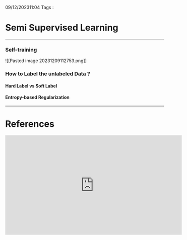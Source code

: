 
09/12/202311:04
Tags : 

# Semi Supervised Learning
---
### Self-training

![[Pasted image 20231209112753.png]]
### How to Label the unlabeled Data ? 

#### Hard Label vs Soft Label

#### Entropy-based Regularization


---
# References
<iframe width="560" height="315" src="https://www.youtube.com/embed/fX_guE7JNnY?si=nDxRhoeoGAa8Klkb" title="YouTube video player" frameborder="0" allow="accelerometer; autoplay; clipboard-write; encrypted-media; gyroscope; picture-in-picture; web-share" allowfullscreen></iframe>
